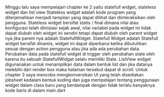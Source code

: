 Minggu lalu saya mempelajari chapter ke 2 yaitu statefull widget, stateless widget dan list view
Stateless widget adalah kode program yang diterjemahkan menjadi tampilan yang dapat dilihat dan diinteraksikan 
oleh pengguna. Stateless widget bersifat statis / final dimana nilai atau konfigurasi telah 
diinisiasi sejak awal, nilai variabel pada widget ini tidak dapat diubah oleh widget ini sendiri 
tetapi dapat diubah oleh parent widget nya jika parent nya adalah StatefullWidget.
Statefull Widget adalah Statefull widget bersifat dinamis, widget ini dapat diperbarui ketika dibutuhkan sesuai dengan action pengguna atau jika ada ada perubahan data. Perubahan data pada statefull widget di trigger oleh perubahan state oleh karena itu sebuah StatefullWidget selalu memiliki State.
ListView widget digunanakan untuk menampilkan data dalam bentuk list dan jika datanya melebihi dari render box maka halaman tersebut dapat di scroll.
Untuk chapter 3 saya mencoba mengkonversikan UI yang telah disediakan jobsheet kedalam bentuk koding dan juga mempelajari tentang penggunaan widget dalam class baru yang berdampak dengan tidak terlalu banyaknya kode baris di dalam main.dart
